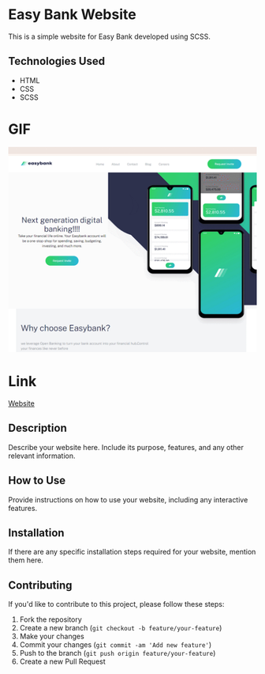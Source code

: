 # Easy Bank Website

This is a simple website for Easy Bank developed using SCSS.

## Technologies Used

- HTML
- CSS
- SCSS

# GIF

![](images/GIF.gif)

# Link

[Website](https://6639909b2e909579b89f9499--sage-cascaron-4ce20e.netlify.app/)

## Description

Describe your website here. Include its purpose, features, and any other relevant information.

## How to Use

Provide instructions on how to use your website, including any interactive features.

## Installation

If there are any specific installation steps required for your website, mention them here.

## Contributing

If you'd like to contribute to this project, please follow these steps:

1. Fork the repository
2. Create a new branch (`git checkout -b feature/your-feature`)
3. Make your changes
4. Commit your changes (`git commit -am 'Add new feature'`)
5. Push to the branch (`git push origin feature/your-feature`)
6. Create a new Pull Request

